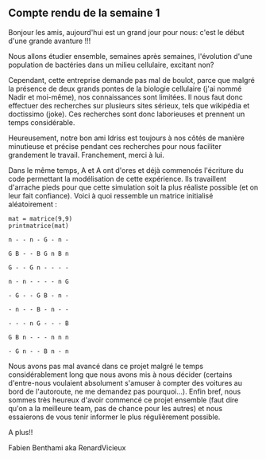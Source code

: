 
## Compte rendu de la semaine 1 ##

Bonjour les amis, aujourd'hui est un grand jour pour nous: c'est le début d'une grande avanture !!!
  
  
Nous allons étudier ensemble, semaines après semaines, l'évolution d'une population de bactéries dans un milieu cellulaire, excitant non?
  
Cependant, cette entreprise demande pas mal de boulot, parce que malgré la présence de deux grands pontes de la biologie cellulaire (j'ai nommé Nadir et moi-même), nos connaissances sont limitées. Il nous faut donc effectuer des recherches sur plusieurs sites sérieux, tels que wikipédia et doctissimo (joke). Ces recherches sont donc laborieuses et prennent un temps considérable.
  
Heureusement, notre bon ami Idriss est toujours à nos côtés de manière minutieuse et précise pendant ces recherches pour nous faciliter grandement le travail. Franchement, merci à lui.
  
Dans le même temps, A et A ont d'ores et déjà commencés l'écriture du code permettant la modélisation de cette expérience. Ils travaillent d'arrache pieds pour que cette simulation soit la plus réaliste possible (et on leur fait confiance).
Voici à quoi ressemble un matrice initialisé aléatoirement :

```  
mat = matrice(9,9)
printmatrice(mat)

n - - n - G - n - 

G B - - B G n B n 

G - - G n - - - - 

n - n - - - - n G 

- G - - G B - n - 

- n - - B - n - - 

- - - n G - - - B 

G B n - - - n n n 

- G n - - B n - n
``` 
  
Nous avons pas mal avancé dans ce projet malgré le temps considérablement long que nous avons mis à nous décider (certains d'entre-nous voulaient absolument s'amuser à compter des voitures au bord de l'autoroute, ne me demandez pas pourquoi...). Enfin bref, nous sommes très heureux d'avoir commencé ce projet ensemble (faut dire qu'on a la meilleure team, pas de chance pour les autres) et nous essaierons de vous tenir informer le plus régulièrement possible.
  
A plus!!

Fabien Benthami aka RenardVicieux
